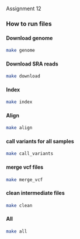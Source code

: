 
Assignment 12

### How to run files 

#### Download genome

```bash
make genome 
```

#### Download SRA reads

```bash
make download
```

#### Index

```bash
make index
```

#### Align

```bash
make align
```

#### call variants for all samples 

```bash
make call_variants 
```

#### merge vcf files 

```bash
make merge_vcf
```
#### clean intermediate files

```bash
make clean
```

#### All

```bash
make all
```

